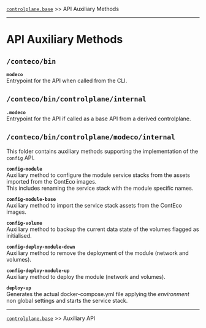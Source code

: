 [`controlplane.base`](../README.md) >> API Auxiliary Methods

-----

# API Auxiliary Methods

## `/conteco/bin`

__`modeco`__  
Entrypoint for the API when called from the CLI.

## `/conteco/bin/controlplane/internal`

__`.modeco`__  
Entrypoint for the API if called as a base API from a derived controlplane.

## `/conteco/bin/controlplane/modeco/internal`

This folder contains auxiliary methods supporting the implementation of the `config` API.

__`config-module`__  
Auxiliary method to configure the module service stacks from the assets imported from the ContEco images.  
This includes renaming the service stack with the module specific names.

__`config-module-base`__  
Auxiliary method to import the service stack assets from the ContEco images.

__`config-volume`__  
Auxiliary method to backup the current data state of the volumes flagged as initialised.

__`config-deploy-module-down`__  
Auxiliary method to remove the deployment of the module (network and volumes).

__`config-deploy-module-up`__  
Auxiliary method to deploy the module (network and volumes).

__`deploy-up`__  
Generates the actual docker-compose.yml file applying the _environment_ non global settings and starts the service stack.

-----
[`controlplane.base`](../README.md) >> Auxiliary API
